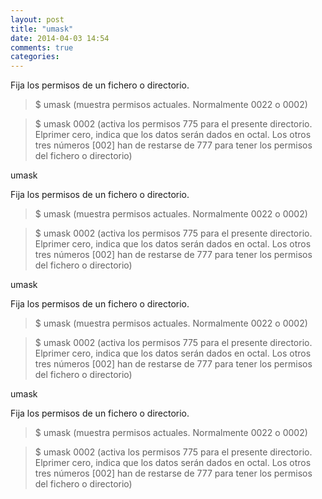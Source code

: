 ```yaml
---
layout: post
title: "umask"
date: 2014-04-03 14:54
comments: true
categories: 
---
```

Fija los permisos de un fichero o directorio.

>$ umask (muestra permisos actuales. Normalmente 0022 o 0002)

>$ umask 0002 (activa los permisos 775 para el presente directorio. Elprimer cero, indica que los datos serán dados en octal. Los otros tres números [002] han de restarse de 777 para tener los permisos del fichero o directorio)

umask

Fija los permisos de un fichero o directorio.

>$ umask (muestra permisos actuales. Normalmente 0022 o 0002)

>$ umask 0002 (activa los permisos 775 para el presente directorio. Elprimer cero, indica que los datos serán dados en octal. Los otros tres números [002] han de restarse de 777 para tener los permisos del fichero o directorio)

umask

Fija los permisos de un fichero o directorio.

>$ umask (muestra permisos actuales. Normalmente 0022 o 0002)

>$ umask 0002 (activa los permisos 775 para el presente directorio. Elprimer cero, indica que los datos serán dados en octal. Los otros tres números [002] han de restarse de 777 para tener los permisos del fichero o directorio)

umask

Fija los permisos de un fichero o directorio.

>$ umask (muestra permisos actuales. Normalmente 0022 o 0002)

>$ umask 0002 (activa los permisos 775 para el presente directorio. Elprimer cero, indica que los datos serán dados en octal. Los otros tres números [002] han de restarse de 777 para tener los permisos del fichero o directorio)

